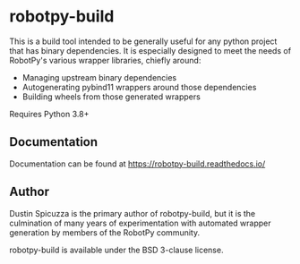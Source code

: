 robotpy-build
=============

This is a build tool intended to be generally useful for any python project
that has binary dependencies. It is especially designed to meet the needs
of RobotPy's various wrapper libraries, chiefly around:

* Managing upstream binary dependencies
* Autogenerating pybind11 wrappers around those dependencies
* Building wheels from those generated wrappers

Requires Python 3.8+

Documentation
-------------

Documentation can be found at https://robotpy-build.readthedocs.io/

Author
------

Dustin Spicuzza is the primary author of robotpy-build, but it is the
culmination of many years of experimentation with automated wrapper
generation by members of the RobotPy community.

robotpy-build is available under the BSD 3-clause license.
